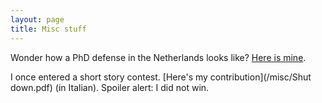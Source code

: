 ```yaml
---
layout: page
title: Misc stuff
---
```


Wonder how a PhD defense in the Netherlands looks like? [Here is mine](/defense).

I once entered a short story contest. [Here's my contribution](/misc/Shut down.pdf) (in Italian). Spoiler alert: I did not win.

